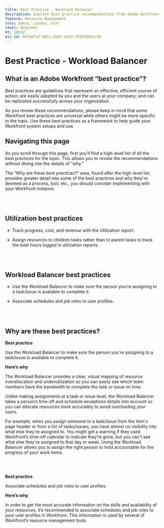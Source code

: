 ```yaml
---
title: Best Practice - Workload Balancer
description: Explore best practice recommendations from Adobe Workfront experts about setting up, managing, and using the Workload Balancer.
feature: Resource Management
role: Admin, Leader, User
level: Beginner
kt: 10932
exl-id: b0fbbfa7-0851-4a83-a933-742bfb02e7dd
---
```

# Best Practice - Workload Balancer

## What is an Adobe Workfront “best practice”? 

Best practices are guidelines that represent an effective, efficient course of action; are easily adopted by you and the users at your company; and can be replicated successfully across your organization. 

As you review these recommendations, please keep in mind that some Workfront best practices are universal while others might be more specific to the topic. Use these best practices as a framework to help guide your Workfront system setups and use.

## Navigating this page 

As you scroll through this page, first you’ll find a high-level list of all the best practices for the topic. This allows you to review the recommendations without diving into the details of “why.” 

The “Why are these best practices?” area, found after the high-level list, provides greater detail into some of the best practices and why they're deemed as a process, tool, etc., you should consider implementing with your Workfront instance. 

</br>
</br>

## Utilization best practices 

* Track progress, cost, and revenue with the Utilization report. 

* Assign resources to children tasks rather than to parent tasks to track the total hours logged in utilization reports. 

</br>
</br>


## Workload Balancer best practices 

* Use the Workload Balancer to make sure the person you're assigning to a task/issue is available to complete it. 

* Associate schedules and job roles to user profiles. 

</br>
</br>


## Why are these best practices? 

**Best practice**

Use the Workload Balancer to make sure the person you're assigning to a task/issue is available to complete it. 



**Here’s why**

The Workload Balancer provides a clear, visual mapping of resource overallocation and underutilization so you can easily see which team members have the bandwidth to complete the task or issue on time. 

 

Unlike making assignments at a task or issue level, the Workload Balancer takes a person’s time off and schedule exceptions details into account so you can allocate resources more accurately to avoid overloading your users. 

 

For example, when you assign someone to a task/issue from the item's page header or from a list of tasks/issues, you have almost no visibility into what else they're assigned to. You might get a warning if they used Workfront’s time-off calendar to indicate they’re gone, but you can't see what else they're assigned to that day or week. Using the Workload Balancer allows you to assign the right person to hold accountable for the progress of your work items.


</br>
</br>

**Best practice**

Associate schedules and job roles to user profiles. 



**Here’s why**

In order to get the most accurate information on the skills and availability of your resources, it’s recommended to associate schedules and job roles to your user profiles in Workfront. This information is used by several of Workfront’s resource management tools.
